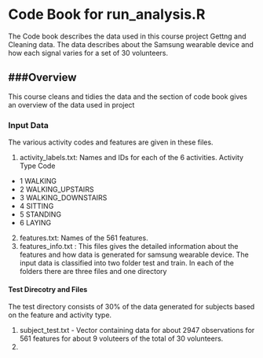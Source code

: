 # Code Book for run_analysis.R

The Code book describes the data used in this course project Gettng and Cleaning data. The data describes about the Samsung wearable device and how each signal varies for a set of 30 volunteers.

###Overview
--------------

This course cleans and tidies the data and the section of code book gives an overview of the data used in project

### Input Data 

The various activity codes and features are given in these files. 

1. activity_labels.txt: Names and IDs for each of the 6 activities. 
   Activity Type Code 
  * 1 WALKING
  * 2 WALKING_UPSTAIRS
  * 3 WALKING_DOWNSTAIRS
  * 4 SITTING
  * 5 STANDING
  * 6 LAYING
2. features.txt: Names of the 561 features. 
3. features_info.txt : This files gives the detailed information about the features and how data is generated for samsung wearable device.
The input data is classified into two folder test and train. In each of the folders there are three files and one directory 

#### Test Direcotry and Files 

The test directory consists of 30% of the data generated for subjects based on the feature and activity type. 

1. subject_test.txt - Vector containing data for about 2947 observations for 561 features for about 9 voluteers of the total of 30 volunteers. 
2.  





